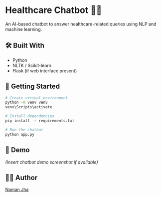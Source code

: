 # Healthcare Chatbot 🤖💊

An AI-based chatbot to answer healthcare-related queries using NLP and machine learning.

## 🛠️ Built With
- Python
- NLTK / Scikit-learn
- Flask (if web interface present)

## 🚀 Getting Started

```bash
# Create virtual environment
python -m venv venv
venv\Scripts\activate

# Install dependencies
pip install -r requirements.txt

# Run the chatbot
python app.py
```

## 📸 Demo
*(Insert chatbot demo screenshot if available)*

## 👨‍💻 Author
[Naman Jha](https://github.com/Namanjha92)
